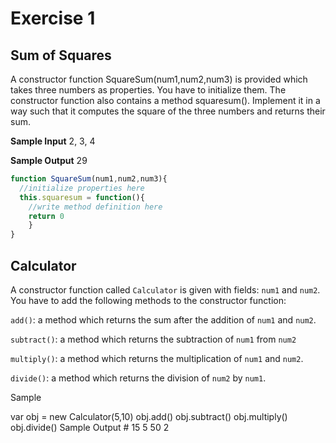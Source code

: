 # Exercise 1 

## Sum of Squares

A constructor function SquareSum(num1,num2,num3) is provided which takes three numbers as properties. You have to initialize them. The constructor function also contains a method squaresum(). Implement it in a way such that it computes the square of the three numbers and returns their sum.

**Sample Input**
2, 3, 4 ​

**Sample Output**
29

```javascript
function SquareSum(num1,num2,num3){
  //initialize properties here
  this.squaresum = function(){
    //write method definition here
    return 0
    }
}
```

## Calculator

A constructor function called `Calculator` is given with fields: `num1` and `num2`. You have to add the following methods to the constructor function:

`add()`: a method which returns the sum after the addition of `num1` and `num2`.

`subtract()`: a method which returns the subtraction of `num1` from `num2`

`multiply()`: a method which returns the multiplication of `num1` and `num2`.

`divide()`: a method which returns the division of `num2` by `num1`.

Sample 

var obj = new Calculator(5,10)
obj.add()
obj.subtract()
obj.multiply()
obj.divide()
Sample Output #
15
5
50
2